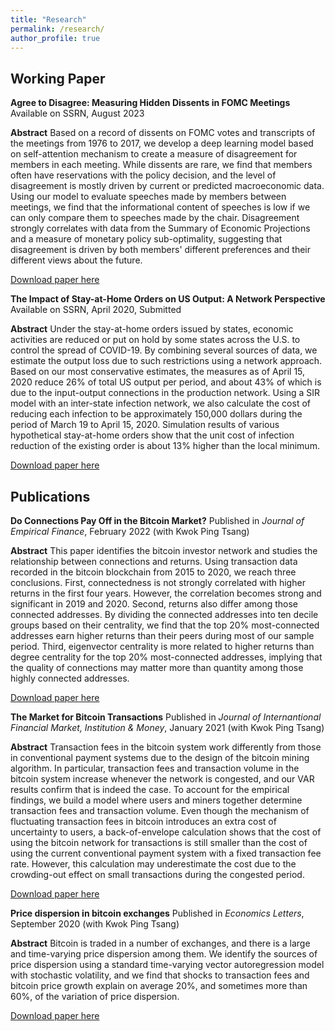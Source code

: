 ```yaml
---
title: "Research"
permalink: /research/
author_profile: true
---
```

 
## Working Paper
**Agree to Disagree: Measuring Hidden Dissents in FOMC Meetings**
Available on SSRN, August 2023

**Abstract** Based on a record of dissents on FOMC votes and transcripts of the meetings from 1976 to 2017, we develop a deep learning model based on self-attention mechanism to create a measure of disagreement for members in each meeting. While dissents are rare, we find that members often have reservations with the policy decision, and the level of disagreement is mostly driven by current or predicted macroeconomic data.  Using our model to evaluate speeches made by members between meetings, we find that the informational content of speeches is low if we can only compare them to speeches made by the chair. Disagreement strongly correlates with data from the Summary of Economic Projections and a measure of monetary policy sub-optimality, suggesting that disagreement is driven by both members' different preferences and their different views about the future.

[Download paper here](https://ssrn.com/abstract=4546049)

**The Impact of Stay-at-Home Orders on US Output: A Network Perspective**
Available on SSRN, April 2020, Submitted

**Abstract** Under the stay-at-home orders issued by states, economic activities are reduced or put on hold by some states across the U.S. to control the spread of COVID-19. By combining several sources of data, we estimate the output loss due to such restrictions using a network approach. Based on our most conservative estimates, the measures as of April 15, 2020 reduce 26% of total US output per period, and about 43% of which is due to the input-output connections in the production network. Using a SIR model with an inter-state infection network, we also calculate the cost of reducing each infection to be approximately 150,000 dollars during the period of March 19 to April 15, 2020. Simulation results of various hypothetical stay-at-home orders show that the unit cost of infection reduction of the existing order is about 13% higher than the local minimum.

[Download paper here](https://ssrn.com/abstract=3571866)


## Publications
**Do Connections Pay Off in the Bitcoin Market?**
Published in *Journal of Empirical Finance*, February 2022 (with Kwok Ping Tsang)

**Abstract** This paper identifies the bitcoin investor network and studies the relationship between connections and returns. Using transaction data recorded in the bitcoin blockchain from 2015 to 2020, we reach three conclusions. First, connectedness is not strongly correlated with higher returns in the first four years. However, the correlation becomes strong and significant in 2019 and 2020. Second, returns also differ among those connected addresses. By dividing the connected addresses into ten decile groups based on their centrality, we find that the top 20% most-connected addresses earn higher returns than their peers during most of our sample period. Third, eigenvector centrality is more related to higher returns than degree centrality for the top 20% most-connected addresses, implying that the quality of connections may matter more than quantity among those highly connected addresses.

[Download paper here](https://doi.org/10.1016/j.jempfin.2022.02.001)

**The Market for Bitcoin Transactions**
Published in *Journal of Internantional Financial Market, Institution & Money*, January 2021 (with Kwok Ping Tsang)

**Abstract** Transaction fees in the bitcoin system work differently from those in conventional payment systems due to the design of the bitcoin mining algorithm. In particular, transaction fees and transaction volume in the bitcoin system increase whenever the network is congested, and our VAR results confirm that is indeed the case. To account for the empirical findings, we build a model where users and miners together determine transaction fees and transaction volume. Even though the mechanism of fluctuating transaction fees in bitcoin introduces an extra cost of uncertainty to users, a back-of-envelope calculation shows that the cost of using the bitcoin network for transactions is still smaller than the cost of using the current conventional payment system with a fixed transaction fee rate. However, this calculation may underestimate the cost due to the crowding-out effect on small transactions during the congested period.

[Download paper here](https://doi.org/10.1016/j.intfin.2021.101282)

**Price dispersion in bitcoin exchanges**
Published in *Economics Letters*, September 2020 (with Kwok Ping Tsang)

**Abstract** Bitcoin is traded in a number of exchanges, and there is a large and time-varying price dispersion among them. We identify the sources of price dispersion using a standard time-varying vector autoregression model with stochastic volatility, and we find that shocks to transaction fees and bitcoin price growth explain on average 20%, and sometimes more than 60%, of the variation of price dispersion.

[Download paper here](https://doi.org/10.1016/j.econlet.2020.109379)
